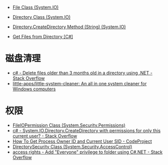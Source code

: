 





* [File Class (System.IO) ](https://msdn.microsoft.com/en-us/library/system.io.file(v=vs.110).aspx)
* [Directory Class (System.IO) ](https://msdn.microsoft.com/en-us/library/system.io.directory(v=vs.110).aspx)
* [Directory.CreateDirectory Method (String) (System.IO) ](https://msdn.microsoft.com/en-us/library/54a0at6s(v=vs.110).aspx)

* [Get Files from Directory [C#] ](http://www.csharp-examples.net/get-files-from-directory/)

# 磁盘清理

* [c# - Delete files older than 3 months old in a directory using .NET - Stack Overflow ](https://stackoverflow.com/questions/2222348/delete-files-older-than-3-months-old-in-a-directory-using-net)
* [little-apps/little-system-cleaner: An all in one system cleaner for Windows computers ](https://github.com/little-apps/little-system-cleaner)


# 权限
* [FileIOPermission Class (System.Security.Permissions) ](https://msdn.microsoft.com/en-us/library/system.security.permissions.fileiopermission(v=vs.110).aspx)
* [c# - System.IO.Directory.CreateDirectory with permissions for only this current user? - Stack Overflow ](https://stackoverflow.com/questions/1006684/system-io-directory-createdirectory-with-permissions-for-only-this-current-user)
* [How To Get Process Owner ID and Current User SID - CodeProject ](https://www.codeproject.com/Articles/14828/How-To-Get-Process-Owner-ID-and-Current-User-SID)
* [DirectorySecurity Class (System.Security.AccessControl) ](https://msdn.microsoft.com/en-us/library/system.security.accesscontrol.directorysecurity(v=vs.110).aspx)
* [access rights - Add "Everyone" privilege to folder using C#.NET - Stack Overflow ](https://stackoverflow.com/questions/5298905/add-everyone-privilege-to-folder-using-c-net)